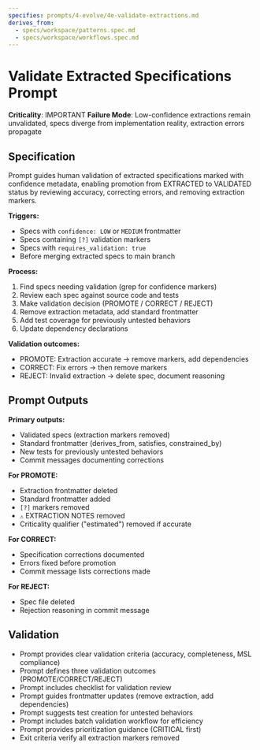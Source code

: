 ```yaml
---
specifies: prompts/4-evolve/4e-validate-extractions.md
derives_from:
  - specs/workspace/patterns.spec.md
  - specs/workspace/workflows.spec.md
---
```


# Validate Extracted Specifications Prompt

**Criticality**: IMPORTANT
**Failure Mode**: Low-confidence extractions remain unvalidated, specs diverge from implementation reality, extraction errors propagate

## Specification

Prompt guides human validation of extracted specifications marked with confidence metadata, enabling promotion from EXTRACTED to VALIDATED status by reviewing accuracy, correcting errors, and removing extraction markers.

**Triggers:**
- Specs with `confidence: LOW` or `MEDIUM` frontmatter
- Specs containing `[?]` validation markers
- Specs with `requires_validation: true`
- Before merging extracted specs to main branch

**Process:**
1. Find specs needing validation (grep for confidence markers)
2. Review each spec against source code and tests
3. Make validation decision (PROMOTE / CORRECT / REJECT)
4. Remove extraction metadata, add standard frontmatter
5. Add test coverage for previously untested behaviors
6. Update dependency declarations

**Validation outcomes:**
- PROMOTE: Extraction accurate → remove markers, add dependencies
- CORRECT: Fix errors → then remove markers
- REJECT: Invalid extraction → delete spec, document reasoning

## Prompt Outputs

**Primary outputs:**
- Validated specs (extraction markers removed)
- Standard frontmatter (derives_from, satisfies, constrained_by)
- New tests for previously untested behaviors
- Commit messages documenting corrections

**For PROMOTE:**
- Extraction frontmatter deleted
- Standard frontmatter added
- `[?]` markers removed
- `⚠️` EXTRACTION NOTES removed
- Criticality qualifier ("estimated") removed if accurate

**For CORRECT:**
- Specification corrections documented
- Errors fixed before promotion
- Commit message lists corrections made

**For REJECT:**
- Spec file deleted
- Rejection reasoning in commit message

## Validation

- Prompt provides clear validation criteria (accuracy, completeness, MSL compliance)
- Prompt defines three validation outcomes (PROMOTE/CORRECT/REJECT)
- Prompt includes checklist for validation review
- Prompt guides frontmatter updates (remove extraction, add dependencies)
- Prompt suggests test creation for untested behaviors
- Prompt includes batch validation workflow for efficiency
- Prompt provides prioritization guidance (CRITICAL first)
- Exit criteria verify all extraction markers removed
